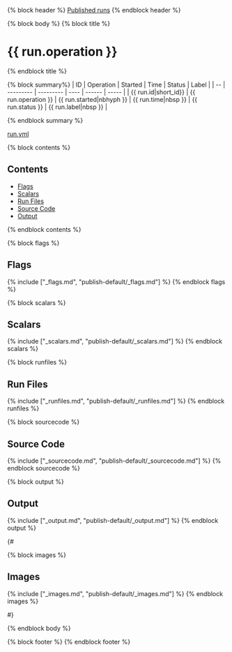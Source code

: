 {% block header %}
[Published runs](../README.md)
{% endblock header %}

{% block body %}
{% block title %}
# {{ run.operation }}
{% endblock title %}

{% block summary%}
| ID                   | Operation           | Started                  | Time                | Status           | Label                |
| --                   | ---------           | ---------                | ----                | ------           | -----                |
| {{ run.id|short_id}} | {{ run.operation }} | {{ run.started|nbhyph }} | {{ run.time|nbsp }} | {{ run.status }} | {{ run.label|nbsp }} |

{% endblock summary %}

[run.yml](run.yml)

{% block contents %}
## Contents

- [Flags](#flags)
- [Scalars](#scalars)
- [Run Files](#run-files)
- [Source Code](#source-code)
- [Output](#output)

{% endblock contents %}

{% block flags %}
## Flags

{% include ["_flags.md", "publish-default/_flags.md"] %}
{% endblock flags %}

{% block scalars %}
## Scalars

{% include ["_scalars.md", "publish-default/_scalars.md"] %}
{% endblock scalars %}

{% block runfiles %}
## Run Files

{% include ["_runfiles.md", "publish-default/_runfiles.md"] %}
{% endblock runfiles %}

{% block sourcecode %}
## Source Code

{% include ["_sourcecode.md", "publish-default/_sourcecode.md"] %}
{% endblock sourcecode %}

{% block output %}
## Output

{% include ["_output.md", "publish-default/_output.md"] %}
{% endblock output %}

{#

{% block images %}
## Images

{% include ["_images.md", "publish-default/_images.md"] %}
{% endblock images %}

#}

{% endblock body %}

{% block footer %}
{% endblock footer %}

